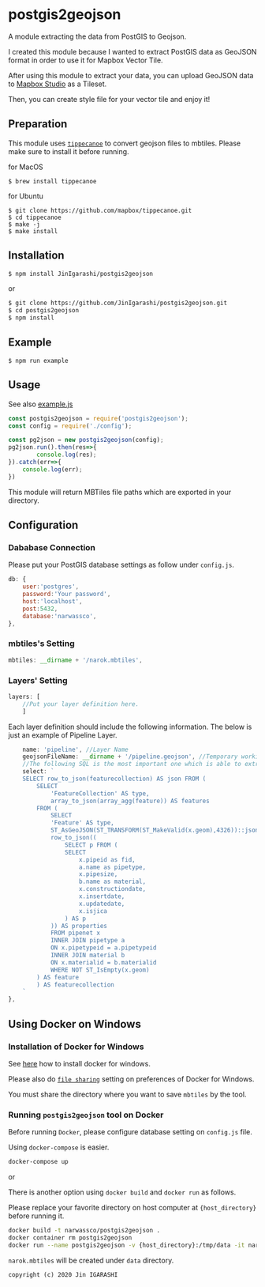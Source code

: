 # postgis2geojson
A module extracting the data from PostGIS to Geojson.

I created this module because I wanted to extract PostGIS data as GeoJSON format in order to use it for Mapbox Vector Tile.

After using this module to extract your data, you can upload GeoJSON data to [Mapbox Studio](https://studio.mapbox.com) as a Tileset.

Then, you can create style file for your vector tile and enjoy it!

## Preparation
This module uses [`tippecanoe`](https://github.com/mapbox/tippecanoe) to convert geojson files to mbtiles. Please make sure to install it before running.

for MacOS
```
$ brew install tippecanoe
```

for Ubuntu
```
$ git clone https://github.com/mapbox/tippecanoe.git
$ cd tippecanoe
$ make -j
$ make install
```


## Installation

```sh
$ npm install JinIgarashi/postgis2geojson
```

or

```sh
$ git clone https://github.com/JinIgarashi/postgis2geojson.git
$ cd postgis2geojson
$ npm install
```

## Example

```
$ npm run example
```

## Usage
See also [example.js](./example/example.js)
```js
const postgis2geojson = require('postgis2geojson');
const config = require('./config');

const pg2json = new postgis2geojson(config);
pg2json.run().then(res=>{
        console.log(res);
}).catch(err=>{
    console.log(err);
})
```
This module will return MBTiles file paths which are exported in your directory.


## Configuration

### Dababase Connection
Please put your PostGIS database settings as follow under `config.js`.
```js
db: {
    user:'postgres',
    password:'Your password',
    host:'localhost',
    post:5432,
    database:'narwassco',
},
```

### mbtiles's Setting
```js
mbtiles: __dirname + '/narok.mbtiles',
```

### Layers' Setting
```js
layers: [
    //Put your layer definition here.
    ]
```

Each layer definition should include the following information.
The below is just an example of Pipeline Layer.
```js
    name: 'pipeline', //Layer Name
    geojsonFileName: __dirname + '/pipeline.geojson', //Temporary working file path
    //The following SQL is the most important one which is able to extract PostGIS data as GeoJSON format.
    select: `
    SELECT row_to_json(featurecollection) AS json FROM (
        SELECT
            'FeatureCollection' AS type,
            array_to_json(array_agg(feature)) AS features
        FROM (
            SELECT
            'Feature' AS type,
            ST_AsGeoJSON(ST_TRANSFORM(ST_MakeValid(x.geom),4326))::json AS geometry,
            row_to_json((
                SELECT p FROM (
                SELECT
                    x.pipeid as fid,
                    a.name as pipetype,
                    x.pipesize,
                    b.name as material,
                    x.constructiondate,
                    x.insertdate,
                    x.updatedate,
                    x.isjica
                ) AS p
            )) AS properties
            FROM pipenet x
            INNER JOIN pipetype a
            ON x.pipetypeid = a.pipetypeid
            INNER JOIN material b
            ON x.materialid = b.materialid
            WHERE NOT ST_IsEmpty(x.geom)
        ) AS feature
        ) AS featurecollection
    `
},
```

## Using Docker on Windows

### Installation of Docker for Windows
See [here](https://docs.docker.com/docker-for-windows) how to install docker for windows.

Please also do [`file sharing`](https://docs.docker.com/docker-for-windows/#resources) setting on preferences of Docker for Windows. 

You must share the directory where you want to save `mbtiles` by the tool.

### Running `postgis2geojson` tool on Docker
Before running `Docker`, please configure database setting on `config.js` file.

Using `docker-compose` is easier.
```sh
docker-compose up
```

or

There is another option using `docker build` and `docker run` as follows.

Please replace your favorite directory on host computer at `{host_directory}` before running it.
```sh
docker build -t narwassco/postgis2geojson .
docker container rm postgis2geojson
docker run --name postgis2geojson -v {host_directory}:/tmp/data -it narwassco/postgis2geojson /bin/bash
```

`narok.mbtiles` will be created under `data` directory.

```
copyright (c) 2020 Jin IGARASHI
```